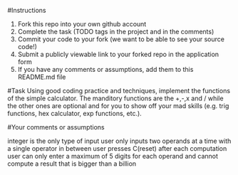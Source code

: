#Instructions
1. Fork this repo into your own github account
2. Complete the task (TODO tags in the project and in the comments)
3. Commit your code to your fork (we want to be able to see your source code!)
4. Submit a publicly viewable link to your forked repo in the application form
5. If you have any comments or assumptions, add them to this README.md file

#Task
Using good coding practice and techniques, implement the functions of the simple calculator. 
The manditory functions are the +,-,x and / while the other ones are optional and for you to
show off your mad skills (e.g. trig functions, hex calculator, exp functions, etc.).

#Your comments or assumptions

integer is the only type of input
user only inputs two operands at a time with a single operator in between
user presses C(reset) after each computation
user can only enter a maximum of 5 digits for each operand and cannot compute a result that is bigger than a billion

